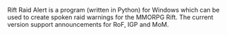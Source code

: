 Rift Raid Alert is a program (written in Python) for Windows which can be used to create spoken raid warnings for the MMORPG Rift.
The current version support announcements for RoF, IGP and MoM.
